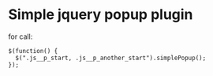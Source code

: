# Simple jquery popup plugin

for call:

    $(function() {
      $(".js__p_start, .js__p_another_start").simplePopup();
    });
